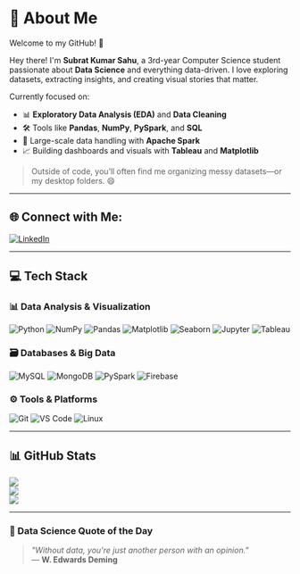 # 💫 About Me
Welcome to my GitHub! 🎯  

Hey there! I'm **Subrat Kumar Sahu**, a 3rd-year Computer Science student passionate about **Data Science** and everything data-driven. I love exploring datasets, extracting insights, and creating visual stories that matter.

Currently focused on:
- 📊 **Exploratory Data Analysis (EDA)** and **Data Cleaning**
- 🛠️ Tools like **Pandas**, **NumPy**, **PySpark**, and **SQL**
- 📁 Large-scale data handling with **Apache Spark**
- 📈 Building dashboards and visuals with **Tableau** and **Matplotlib**

> Outside of code, you’ll often find me organizing messy datasets—or my desktop folders. 😄

---

## 🌐 Connect with Me:
[![LinkedIn](https://img.shields.io/badge/LinkedIn-%230077B5.svg?logo=linkedin&logoColor=white)](https://linkedin.com/in/subrat-kumar-sah)

---

## 💻 Tech Stack

### 📊 Data Analysis & Visualization
![Python](https://img.shields.io/badge/python-%2314354C.svg?style=for-the-badge&logo=python&logoColor=white)
![NumPy](https://img.shields.io/badge/numpy-%23013243.svg?style=for-the-badge&logo=numpy&logoColor=white)
![Pandas](https://img.shields.io/badge/pandas-%23150458.svg?style=for-the-badge&logo=pandas&logoColor=white)
![Matplotlib](https://img.shields.io/badge/Matplotlib-%23ffffff.svg?style=for-the-badge&logo=Matplotlib&logoColor=black)
![Seaborn](https://img.shields.io/badge/seaborn-2C2D72?style=for-the-badge&logo=python&logoColor=white)
![Jupyter](https://img.shields.io/badge/Jupyter-%23F37626.svg?style=for-the-badge&logo=Jupyter&logoColor=white)
![Tableau](https://img.shields.io/badge/Tableau-%23E97627.svg?style=for-the-badge&logo=Tableau&logoColor=white)

### 🗃️ Databases & Big Data
![MySQL](https://img.shields.io/badge/mysql-%2300f.svg?style=for-the-badge&logo=mysql&logoColor=white)
![MongoDB](https://img.shields.io/badge/MongoDB-%234ea94b.svg?style=for-the-badge&logo=mongodb&logoColor=white)
![PySpark](https://img.shields.io/badge/PySpark-%23E25A1C.svg?style=for-the-badge&logo=apachespark&logoColor=white)
![Firebase](https://img.shields.io/badge/firebase-ffca28?style=for-the-badge&logo=firebase&logoColor=black)

### ⚙️ Tools & Platforms
![Git](https://img.shields.io/badge/git-%23F05033.svg?style=for-the-badge&logo=git&logoColor=white)
![VS Code](https://img.shields.io/badge/VSCode-%23007ACC.svg?style=for-the-badge&logo=visual-studio-code&logoColor=white)
![Linux](https://img.shields.io/badge/linux-%23FCC624.svg?style=for-the-badge&logo=linux&logoColor=black)

---

## 📊 GitHub Stats
![](https://github-readme-stats.vercel.app/api?username=subratsahu04&theme=dark&hide_border=true&include_all_commits=true&count_private=true)  
![](https://github-readme-streak-stats.herokuapp.com/?user=subratsahu04&theme=dark&hide_border=true)  
![](https://github-readme-stats.vercel.app/api/top-langs/?username=subratsahu04&theme=dark&hide_border=true&layout=compact)

---

### 📌 Data Science Quote of the Day
> *"Without data, you're just another person with an opinion."*  
> — **W. Edwards Deming**

<!-- Designed with ❤️ by Subrat Kumar Sahu -->
